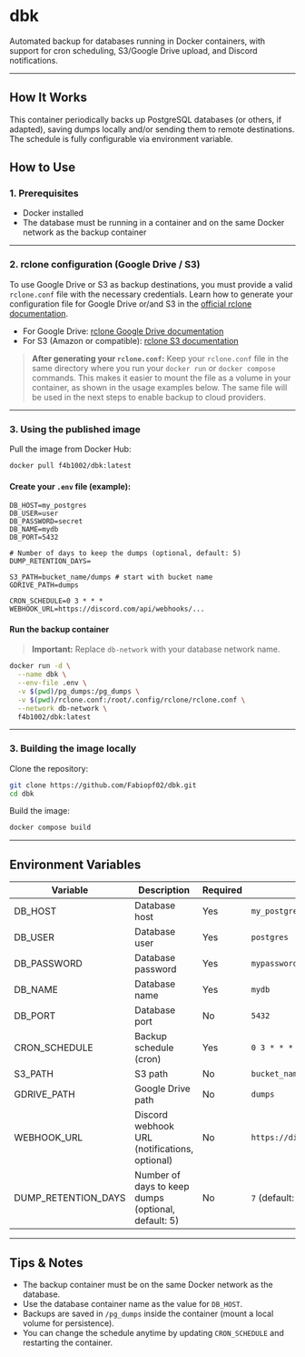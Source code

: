 # dbk

Automated backup for databases running in Docker containers, with support for cron scheduling, S3/Google Drive upload, and Discord notifications.

---

## How It Works

This container periodically backs up PostgreSQL databases (or others, if adapted), saving dumps locally and/or sending them to remote destinations. The schedule is fully configurable via environment variable.

## How to Use

### 1. Prerequisites

- Docker installed
- The database must be running in a container and on the same Docker network as the backup container

---

### 2. rclone configuration (Google Drive / S3)

To use Google Drive or S3 as backup destinations, you must provide a valid `rclone.conf` file with the necessary credentials. Learn how to generate your configuration file for Google Drive or/and S3 in the [official rclone documentation](https://rclone.org/docs/).

- For Google Drive: [rclone Google Drive documentation](https://rclone.org/drive/)
- For S3 (Amazon or compatible): [rclone S3 documentation](https://rclone.org/s3/)

> **After generating your `rclone.conf`:** Keep your `rclone.conf` file in the same directory where you run your `docker run` or `docker compose` commands. This makes it easier to mount the file as a volume in your container, as shown in the usage examples below. The same file will be used in the next steps to enable backup to cloud providers.

---

### 3. Using the published image

Pull the image from Docker Hub:

```sh
docker pull f4b1002/dbk:latest
```

#### Create your `.env` file (example):

```env
DB_HOST=my_postgres
DB_USER=user
DB_PASSWORD=secret
DB_NAME=mydb
DB_PORT=5432

# Number of days to keep the dumps (optional, default: 5)
DUMP_RETENTION_DAYS=

S3_PATH=bucket_name/dumps # start with bucket name
GDRIVE_PATH=dumps

CRON_SCHEDULE=0 3 * * *
WEBHOOK_URL=https://discord.com/api/webhooks/...
```

#### Run the backup container

> **Important:** Replace `db-network` with your database network name.

```sh
docker run -d \
  --name dbk \
  --env-file .env \
  -v $(pwd)/pg_dumps:/pg_dumps \
  -v $(pwd)/rclone.conf:/root/.config/rclone/rclone.conf \
  --network db-network \
  f4b1002/dbk:latest
```

---

### 3. Building the image locally

Clone the repository:

```sh
git clone https://github.com/Fabiopf02/dbk.git
cd dbk
```

Build the image:

```sh
docker compose build
```
---

## Environment Variables

| Variable        | Description                                  | Required    | Example                                |
|-----------------|----------------------------------------------|-------------|----------------------------------------|
| DB_HOST         | Database host                                | Yes         | `my_postgres`                          |
| DB_USER         | Database user                                | Yes         | `postgres`                             |
| DB_PASSWORD     | Database password                            | Yes         | `mypassword`                           |
| DB_NAME         | Database name                                | Yes         | `mydb`                                 |
| DB_PORT         | Database port                                | No          | `5432`                                 |
| CRON_SCHEDULE   | Backup schedule (cron)                       | Yes         | `0 3 * * *`                            |
| S3_PATH         | S3 path                                      | No          | `bucket_name/dumps`                    |
| GDRIVE_PATH     | Google Drive path                            | No          | `dumps`                                |
| WEBHOOK_URL     | Discord webhook URL (notifications, optional) | No          | `https://discord.com/api/webhooks/...` |
| DUMP_RETENTION_DAYS | Number of days to keep dumps (optional, default: 5) | No | `7` (default: 5) |

---

## Tips & Notes

- The backup container must be on the same Docker network as the database.
- Use the database container name as the value for `DB_HOST`.
- Backups are saved in `/pg_dumps` inside the container (mount a local volume for persistence).
- You can change the schedule anytime by updating `CRON_SCHEDULE` and restarting the container.
